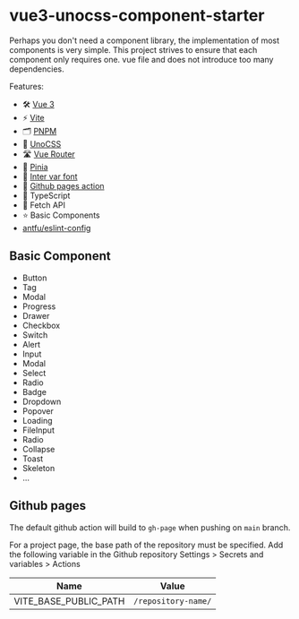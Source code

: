# vue3-unocss-component-starter

Perhaps you don't need a component library, the implementation of most components is very simple. This project strives to ensure that each component only requires one. vue file and does not introduce too many dependencies.

Features:

- 🛠 [Vue 3](https://v3.vuejs.org/guide/introduction.html)
- ⚡️ [Vite](https://vitejs.dev/guide/)
- 🗂 [PNPM](https://pnpm.io)
- 🎨 [UnoCSS](https://github.com/antfu/unocss)
- 🛣 [Vue Router](https://github.com/vuejs/vue-router-next)
- 🍍 [Pinia](https://pinia.vuejs.org/)
- 🔡 [Inter var font](https://rsms.me/inter/)
- 📄 [Github pages action](https://pages.github.com)
- 🦾 TypeScript
- 🧲 Fetch API
- ⭐️ Basic Components
- [antfu/eslint-config](https://github.com/antfu/eslint-config)

## Basic Component

- Button
- Tag
- Modal
- Progress
- Drawer
- Checkbox
- Switch
- Alert
- Input
- Modal
- Select
- Radio
- Badge
- Dropdown
- Popover
- Loading
- FileInput
- Radio
- Collapse
- Toast
- Skeleton
- ...

## Github pages

The default github action will build to `gh-page` when pushing on `main` branch.

For a project page, the base path of the repository must be specified. Add the following variable in the Github repository Settings > Secrets and variables > Actions

| Name                        | Value                    |
| --------------------------- | ------------------------ |
| VITE_BASE_PUBLIC_PATH       | `/repository-name/`      |
